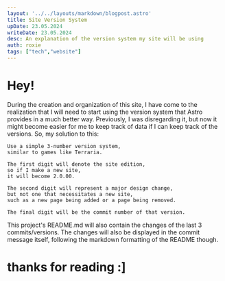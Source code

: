 ```yaml
---
layout: '../../layouts/markdown/blogpost.astro'
title: Site Version System
upDate: 23.05.2024
writeDate: 23.05.2024
desc: An explanation of the version system my site will be using
auth: roxie
tags: ["tech","website"]
---
```


# Hey!

During the creation and organization of this site, I have come to the realization that I will need to start using the version system that Astro provides in a much better way. Previously, I was disregarding it, but now it might become easier for me to keep track of data if I can keep track of the versions. So, my solution to this:

    Use a simple 3-number version system, 
    similar to games like Terraria.

    The first digit will denote the site edition,
    so if I make a new site,
    it will become 2.0.00.

    The second digit will represent a major design change,
    but not one that necessitates a new site, 
    such as a new page being added or a page being removed.

    The final digit will be the commit number of that version.

This project's README.md will also contain the changes of the last 3 commits/versions. The changes will also be displayed in the commit message itself, following the markdown formatting of the README though.

# thanks for reading :]